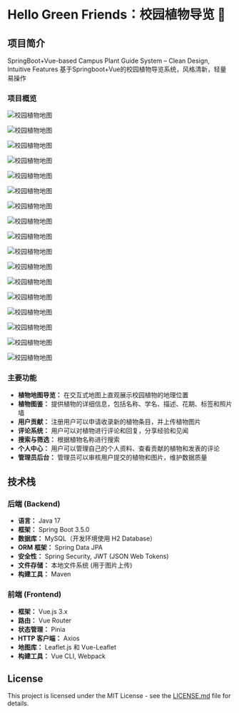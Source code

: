 # Hello Green Friends：校园植物导览 🌱

## 项目简介

SpringBoot+Vue-based Campus Plant Guide System – Clean Design, Intuitive Features 基于Springboot+Vue的校园植物导览系统，风格清新，轻量易操作

### 项目概览

![校园植物地图](/source/images/1.png "项目概览1")

![校园植物地图](/source/images/2.png "项目概览2")

![校园植物地图](/source/images/3.png "项目概览3")

![校园植物地图](/source/images/4.png "项目概览4")

![校园植物地图](/source/images/5.png "项目概览5")

![校园植物地图](/source/images/6.png "项目概览6")

![校园植物地图](/source/images/7.png "项目概览7")

![校园植物地图](/source/images/8.png "项目概览8")

![校园植物地图](/source/images/9.png "项目概览9")

![校园植物地图](/source/images/10.png "项目概览10")

![校园植物地图](/source/images/11.png "项目概览11")

![校园植物地图](/source/images/12.png "项目概览12")

![校园植物地图](/source/images/13.png "项目概览13")

![校园植物地图](/source/images/14.png "项目概览14")

![校园植物地图](/source/images/15.png "项目概览15")

![校园植物地图](/source/images/16.png "项目概览16")

![校园植物地图](/source/images/17.png "项目概览17")



### 主要功能

* **植物地图导览：** 在交互式地图上直观展示校园植物的地理位置
* **植物图鉴：** 提供植物的详细信息，包括名称、学名、描述、花期、标签和照片墙
* **用户贡献：** 注册用户可以申请收录新的植物条目，并上传植物图片
* **评论系统：** 用户可以对植物进行评论和回复，分享经验和见闻
* **搜索与筛选：** 根据植物名称进行搜索
* **个人中心：** 用户可以管理自己的个人资料、查看贡献的植物和发表的评论
* **管理员后台：** 管理员可以审核用户提交的植物和图片，维护数据质量

## 技术栈

### 后端 (Backend)

* **语言：** Java 17
* **框架：** Spring Boot 3.5.0
* **数据库：** MySQL（开发环境使用 H2 Database）
* **ORM 框架：** Spring Data JPA
* **安全性：** Spring Security, JWT (JSON Web Tokens)
* **文件存储：** 本地文件系统 (用于图片上传)
* **构建工具：** Maven

### 前端 (Frontend)

* **框架：** Vue.js 3.x
* **路由：** Vue Router
* **状态管理：** Pinia
* **HTTP 客户端：** Axios
* **地图库：** Leaflet.js 和 Vue-Leaflet
* **构建工具：** Vue CLI, Webpack

## License

This project is licensed under the MIT License - see the [LICENSE.md](LICENSE.md) file for details.